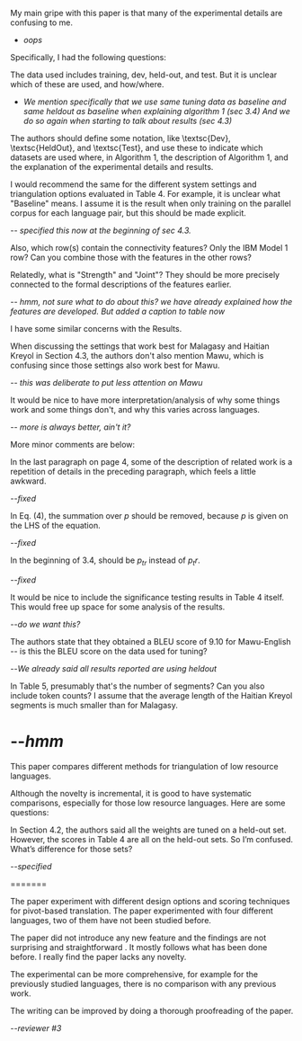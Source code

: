 


My main gripe with this paper is that many of the experimental details are
confusing to me.

- *oops*


Specifically, I had the following questions:

The data used includes training, dev, held-out, and test. But it is unclear
which of these
are used, and how/where. 

- *We mention specifically that we use same tuning data as baseline and same heldout as baseline when explaining algorithm 1 (sec 3.4) And we do so again when starting to talk about results (sec 4.3)*


 The authors should define some notation, like
\textsc{Dev},
\textsc{HeldOut}, and \textsc{Test}, and use these to indicate which datasets
are used where,
in Algorithm 1, the description of Algorithm 1, and the explanation of the
experimental
details and results.

I would recommend the same for the different system settings and triangulation
options
evaluated in Table 4. For example, it is unclear what "Baseline" means. I
assume it is the result when only training on the parallel corpus for each language pair, but
this should
be made explicit.


-- *specified this now at the beginning of sec 4.3.* 


Also, which row(s) contain the connectivity features? Only the IBM Model 1 row?
Can you
combine those with the features in the other rows?

Relatedly, what is "Strength" and "Joint"? They should be more precisely
connected
to the formal descriptions of the features earlier.


-- *hmm, not sure what to do about this? we have already explained how the features are developed. But added a caption to table now*


I have some similar concerns with the Results.

When discussing the settings that work best for Malagasy and Haitian Kreyol in
Section 4.3,
the authors don't also mention Mawu, which is confusing since those settings
also work
best for Mawu.


-- *this was deliberate to put less attention on Mawu*

It would be nice to have more interpretation/analysis of why some things work
and
some things don't, and why this varies across languages.


-- *more is always better, ain't it?*


More minor comments are below:

In the last paragraph on page 4, some of the description of related work is a
repetition of
details in the preceding paragraph, which feels a little awkward.

--*fixed*

In Eq. (4), the summation over $p$ should be removed, because $p$ is given on
the LHS
of the equation.

--*fixed*

In the beginning of 3.4, should be $p_{tr}$ instead of $p_tr$.

--*fixed*

It would be nice to include the significance testing results in Table 4 itself.
This would
free up space for some analysis of the results.

--*do we want this?*

The authors state that they obtained a BLEU score of 9.10 for Mawu-English --
is this
the BLEU score on the data used for tuning?

--*We already said all results reported are using heldout*

In Table 5, presumably that's the number of segments? Can you also include
token counts?
I assume that the average length of the Haitian Kreyol segments is much smaller
than for Malagasy.

--*hmm*
========

This paper compares different methods for triangulation of low resource
languages.

Although the novelty is incremental, it is good to have systematic comparisons,
especially for those low resource languages. Here are some questions:

In Section 4.2, the authors said all the weights are tuned on a held-out set.
However, the scores in Table 4 are all on the held-out sets. So I’m confused.
What’s difference for those sets?

--*specified*

=======

The paper experiment with different design options and scoring techniques for
pivot-based translation. The paper experimented with four different languages,
two of them  have not been studied before.

The paper did not introduce any new feature and the findings are not surprising
and straightforward . It mostly follows what has been done before.  I really
find the paper lacks any novelty.

The experimental can be more comprehensive, for example for the previously
studied languages, there is no comparison with any previous work.

The writing can be improved by doing a thorough proofreading of the paper.

--*reviewer #3*